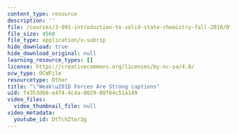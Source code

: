 ```yaml
---
content_type: resource
description: ''
file: /courses/3-091-introduction-to-solid-state-chemistry-fall-2018/DtTchZtor3g_captions.webvtt
file_size: 4568
file_type: application/x-subrip
hide_download: true
hide_download_original: null
learning_resource_types: []
license: https://creativecommons.org/licenses/by-nc-sa/4.0/
ocw_type: OCWFile
resourcetype: Other
title: "\"Weak\u201D Forces Are Strong captions"
uid: f4353d66-e474-4c4a-8029-88f04c51a149
video_files:
  video_thumbnail_file: null
video_metadata:
  youtube_id: DtTchZtor3g
---
```

